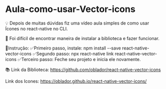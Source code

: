 # Aula-como-usar-Vector-icons

 💡 Depois de muitas dúvidas fiz uma vídeo aula simples de como usar Ícones no react-native no CLI. 
 
 🥵 Foi difícil de encontrar maneira de instalar a biblioteca e fazer funcionar. 
 
 📝Instrução: 
 ✅Primeiro passo, instale:   npm install --save react-native-vector-icons 
 ✅Segundo passo:  npx react-native link react-native-vector-icons 
 ✅Terceiro passo: Feche seu projeto e inicia ele novamente.  
 
 📚 Link da Biblioteca: https://github.com/oblador/react-native-vector-icons  
 
 Link dos Icones:  https://oblador.github.io/react-native-vector-icons/
